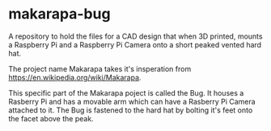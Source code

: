 # makarapa-bug
A repository to hold the files for a CAD design that when 3D printed, mounts a Raspberry Pi and a Raspberry Pi Camera onto a short peaked vented hard hat.

The project name Makarapa takes it's insperation from https://en.wikipedia.org/wiki/Makarapa.

This specific part of the Makarapa poject is called the Bug. It houses a Rasberry Pi and has a movable arm which can have a Rasberry Pi Camera attached to it. The Bug is fastened to the hard hat by bolting it's feet onto the facet above the peak.
